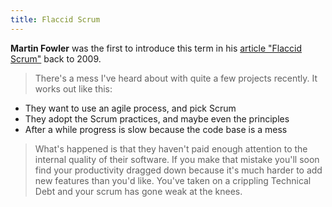 ```yaml
---
title: Flaccid Scrum
---
```

**Martin Fowler** was the first to introduce this term in his
[article "Flaccid
Scrum"](https://martinfowler.com/bliki/FlaccidScrum.html) back
to 2009. 

> There's a mess I've heard about with quite a few projects
recently. It works out like this:
*   They want to use an agile process, and pick Scrum
*   They adopt the Scrum practices, and maybe even the
principles
*   After a while progress is slow because the code base is a
mess

> What's happened is that they haven't paid enough attention to
the internal quality of their software. If you make that mistake
you'll soon find your productivity dragged down because it's
much harder to add new features than you'd like. You've taken on
a crippling Technical Debt and your scrum has gone weak at the
knees. 
